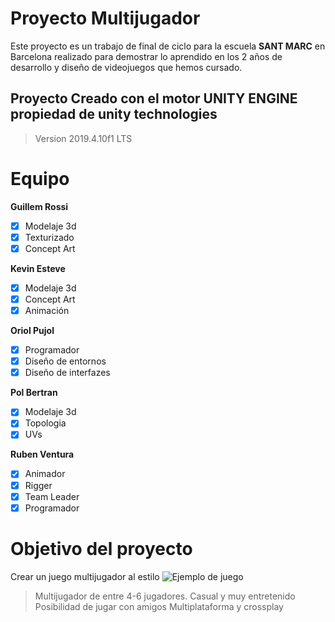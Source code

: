 # Proyecto Multijugador
Este proyecto es un trabajo de final de ciclo para la escuela **SANT MARC** en Barcelona realizado para demostrar lo aprendido en los 2 años de desarrollo y diseño de videojuegos que hemos cursado.

## Proyecto Creado con el motor UNITY ENGINE propiedad de unity technologies
 > Version 2019.4.10f1 LTS
 
# Equipo

**Guillem Rossi** 

 - [x] Modelaje 3d
 - [x] Texturizado
 - [x] Concept Art

**Kevin Esteve**

 - [x] Modelaje 3d
 - [x] Concept Art
 - [x] Animación

**Oriol Pujol**

 - [x] Programador
 - [x] Diseño de entornos
 - [x] Diseño de interfazes

**Pol Bertran**

 - [x] Modelaje 3d
 - [x] Topologia
 - [x] UVs

**Ruben Ventura**

 - [x] Animador
 - [x] Rigger
 - [x] Team Leader
 - [x] Programador

# Objetivo del proyecto

Crear un juego multijugador al estilo ![Ejemplo de juego](https://upload.wikimedia.org/wikipedia/commons/thumb/1/18/Fall_Guys_Ultimate_Knockout_Logo.svg/262px-Fall_Guys_Ultimate_Knockout_Logo.svg.png)

> Multijugador de entre 4-6 jugadores.
> Casual y muy entretenido
> Posibilidad de jugar con amigos
> Multiplataforma y crossplay
